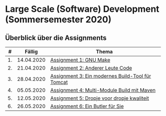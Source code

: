 # Large Scale (Software) Development (Sommersemester 2020)

## Überblick über die Assignments
| # | Fällig | Thema |
|---|--------|-------|
| 1. | 14.04.2020 | [Assignment 1: GNU Make](01_gnumake/readme.md) |
| 2. | 21.04.2020 | [Assignment 2: Anderer Leute Code](02_tomcat/readme.md) |
| 3. | 28.04.2020 | [Assignment 3: Ein modernes Build-Tool für Tomcat](03_maven/readme.md) |
| 4. | 05.05.2020 | [Assignment 4: Multi-Module Build mit Maven](04_multimodule/readme.md) |
| 5. | 12.05.2020 | [Assignment 5: Dropje voor dropje kwaliteit](05_tests/readme.md) |
| 6. | 26.05.2020 | [Assignment 6: Ein Butler für Sie](06_jenkins/readme.md) |

